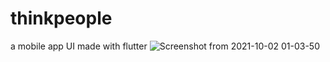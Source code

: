 # thinkpeople

a mobile app UI made with flutter
![Screenshot from 2021-10-02 01-03-50](https://user-images.githubusercontent.com/56641192/135698160-9009eed2-bb69-4697-8a69-a1e369e58f7b.png)

